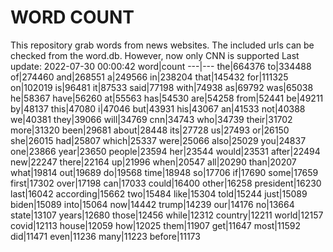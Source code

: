 # WORD COUNT
This repository grab words from news websites. The included urls can be checked from the word.db.
However, now only CNN is supported
Last update: 2022-07-30 00:00:42
word|count
---|---
the|664376
to|334488
of|274460
and|268551
a|249566
in|238204
that|145432
for|111325
on|102019
is|96481
it|87533
said|77198
with|74938
as|69792
was|65038
he|58367
have|56260
at|55563
has|54530
are|54258
from|52441
be|49211
by|48137
this|47080
i|47046
but|43931
his|43067
an|41533
not|40388
we|40381
they|39066
will|34769
cnn|34743
who|34739
their|31702
more|31320
been|29681
about|28448
its|27728
us|27493
or|26150
she|26015
had|25807
which|25337
were|25066
also|25029
you|24837
one|23866
year|23650
people|23594
her|23544
would|23531
after|22494
new|22247
there|22164
up|21996
when|20547
all|20290
than|20207
what|19814
out|19689
do|19568
time|18948
so|17706
if|17690
some|17659
first|17302
over|17198
can|17033
could|16400
other|16258
president|16230
last|16042
according|15662
two|15484
like|15304
told|15244
just|15089
biden|15089
into|15064
now|14442
trump|14239
our|14176
no|13664
state|13107
years|12680
those|12456
while|12312
country|12211
world|12157
covid|12113
house|12059
how|12025
them|11907
get|11647
most|11592
did|11471
even|11236
many|11223
before|11173

